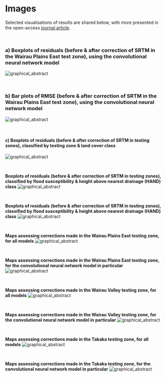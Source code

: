 # Images

Selected visualisations of results are shared below, with more presented in the open-access [journal article](https://www.mdpi.com/2072-4292/13/2/275).

<br/>

### a) Boxplots of residuals (before & after correction of SRTM in the Wairau Plains East test zone), using the convolutional neural network model
![graphical_abstract](/images/graphical_abstract_boxplots.png)

<br/>

### b) Bar plots of RMSE (before & after correction of SRTM in the Wairau Plains East test zone), using the convolutional neural network model
![graphical_abstract](/images/graphical_abstract_barh.png)

<br/>

#### c) Boxplots of residuals (before & after correction of SRTM in testing zones), classified by testing zone & land cover class
![graphical_abstract](/images/residuals_boxplots_by_zone-lcdb.png)

<br/>

**Boxplots of residuals (before & after correction of SRTM in testing zones), classified by flood susceptibility & height above nearest drainage (HAND) class**
![graphical_abstract](/images/residuals_boxplots_by_flha-hand.png)

<br/>

**Boxplots of residuals (before & after correction of SRTM in testing zones), classified by flood susceptibility & height above nearest drainage (HAND) class**
![graphical_abstract](/images/residuals_boxplots_by_flha-hand.png)

<br/>

**Maps assessing corrections made in the Wairau Plains East testing zone, for all models**
![graphical_abstract](/images/maps_elv_res_MRL18_WPE.png)

<br/>

**Maps assessing corrections made in the Wairau Plains East testing zone, for the convolutional neural network model in particular**
![graphical_abstract](/images/maps_elv_MRL18_WPE_convnet.png)

<br/>

**Maps assessing corrections made in the Wairau Valley testing zone, for all models**
![graphical_abstract](/images/maps_elv_res_MRL18_WVL.png)

<br/>

**Maps assessing corrections made in the Wairau Valley testing zone, for the convolutional neural network model in particular**
![graphical_abstract](/images/maps_elv_MRL18_WVL_convnet.png)

<br/>

**Maps assessing corrections made in the Takaka testing zone, for all models**
![graphical_abstract](/images/maps_elv_res_TSM16_ATG.png)

<br/>

**Maps assessing corrections made in the Takaka testing zone, for the convolutional neural network model in particular**
![graphical_abstract](/images/maps_elv_TSM16_ATG_convnet.png)
